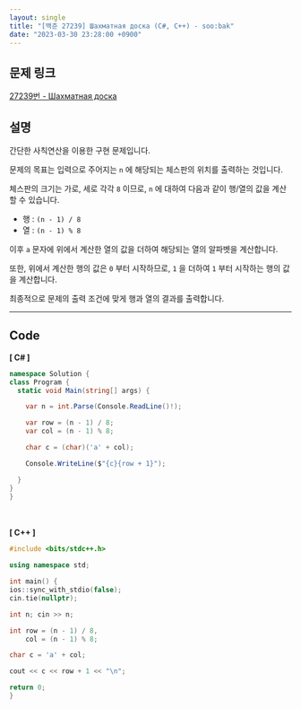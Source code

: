 ```yaml
---
layout: single
title: "[백준 27239] Шахматная доска (C#, C++) - soo:bak"
date: "2023-03-30 23:28:00 +0900"
---
```


## 문제 링크
  [27239번 - Шахматная доска](https://www.acmicpc.net/problem/27239)

## 설명
간단한 사칙연산을 이용한 구현 문제입니다. <br>

문제의 목표는 입력으로 주어지는 `n` 에 해당되는 체스판의 위치를 출력하는 것입니다. <br>

체스판의 크기는 가로, 세로 각각 `8` 이므로, `n` 에 대하여 다음과 같이 행/열의 값을 계산할 수 있습니다. <br>
- 행 : `(n - 1) / 8`
- 열 : `(n - 1) % 8`

이후 `a` 문자에 위에서 계산한 열의 값을 더하여 해당되는 열의 알파벳을 계산합니다. <br>

또한, 위에서 계산한 행의 값은 `0` 부터 시작하므로, `1` 을 더하여 `1` 부터 시작하는 행의 값을 계산합니다. <br>

최종적으로 문제의 출력 조건에 맞게 행과 열의 결과를 출력합니다.

- - -

## Code
<b>[ C# ] </b>
<br>

  ```c#
namespace Solution {
  class Program {
    static void Main(string[] args) {

      var n = int.Parse(Console.ReadLine()!);

      var row = (n - 1) / 8;
      var col = (n - 1) % 8;

      char c = (char)('a' + col);

      Console.WriteLine($"{c}{row + 1}");

    }
  }
}
  ```
<br><br>
<b>[ C++ ] </b>
<br>

  ```c++
#include <bits/stdc++.h>

using namespace std;

int main() {
  ios::sync_with_stdio(false);
  cin.tie(nullptr);

  int n; cin >> n;

  int row = (n - 1) / 8,
      col = (n - 1) % 8;

  char c = 'a' + col;

  cout << c << row + 1 << "\n";

  return 0;
}
  ```
